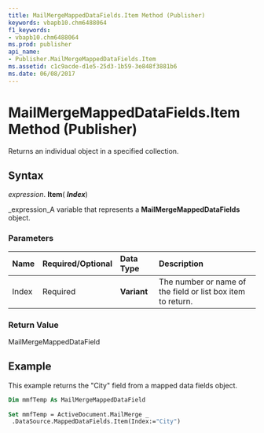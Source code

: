 ```yaml
---
title: MailMergeMappedDataFields.Item Method (Publisher)
keywords: vbapb10.chm6488064
f1_keywords:
- vbapb10.chm6488064
ms.prod: publisher
api_name:
- Publisher.MailMergeMappedDataFields.Item
ms.assetid: c1c9acde-d1e5-25d3-1b59-3e848f3881b6
ms.date: 06/08/2017
---
```



# MailMergeMappedDataFields.Item Method (Publisher)

Returns an individual object in a specified collection.


## Syntax

 _expression_. **Item**( **_Index_**)

 _expression_A variable that represents a  **MailMergeMappedDataFields** object.


### Parameters



|**Name**|**Required/Optional**|**Data Type**|**Description**|
|:-----|:-----|:-----|:-----|
|Index|Required| **Variant**|The number or name of the field or list box item to return.|

### Return Value

MailMergeMappedDataField


## Example

This example returns the "City" field from a mapped data fields object.


```vb
Dim mmfTemp As MailMergeMappedDataField 
 
Set mmfTemp = ActiveDocument.MailMerge _ 
 .DataSource.MappedDataFields.Item(Index:="City")
```


